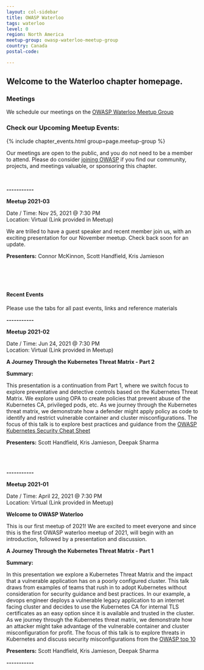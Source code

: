 ```yaml
---
layout: col-sidebar
title: OWASP Waterloo
tags: waterloo
level: 0
region: North America
meetup-group: owasp-waterloo-meetup-group
country: Canada
postal-code: 

---
```


Welcome to the Waterloo chapter homepage.
-----------------

### Meetings

We schedule our meetings on the [OWASP Waterloo Meetup Group](https://www.meetup.com/owasp-waterloo-meetup-group/)

### Check our Upcoming Meetup Events:
{% include chapter_events.html group=page.meetup-group %}

Our meetings are open to the public, and you do not need to be a member to attend. Please do consider [joining OWASP](https://owasp.org/membership/) if you find our community, projects, and meetings valuable, or sponsoring this chapter.

<br>


**-----------**

**Meetup 2021-03**

Date / Time: Nov 25, 2021 @ 7:30 PM <br>
Location: Virtual (Link provided in Meetup) 

We are trilled to have a guest speaker and recent member join us, with an exciting presentation for our November meetup. Check back soon for an update. 

**Presenters:**
Connor McKinnon,
Scott Handfield,
Kris Jamieson

<br> 
<br> 
<br> 

#### Recent Events
Please use the tabs for all past events, links and reference materials 

**-----------**

**Meetup 2021-02**

Date / Time: Jun 24, 2021 @ 7:30 PM <br>
Location: Virtual (Link provided in Meetup) 


**A Journey Through the Kubernetes Threat Matrix - Part 2**

**Summary:**

This presentation is a continuation from Part 1, where we switch focus to explore preventative and detective controls based on the Kubernetes Threat Matrix. We explore using OPA to create policies that prevent abuse of the Kubernetes CA, privileged pods, etc. As we journey through the Kubernetes threat matrix, we demonstrate how a defender might apply policy as code to identify and restrict vulnerable container and cluster misconfigurations. The focus of this talk is to explore best practices and guidance from the [OWASP Kubernetes Security Cheat Sheet](https://cheatsheetseries.owasp.org/cheatsheets/Kubernetes_Security_Cheat_Sheet.html)

**Presenters:**
Scott Handfield,
Kris Jamieson,
Deepak Sharma

<br> 
<br> 

**-----------**

**Meetup 2021-01**

Date / Time: April 22, 2021 @ 7:30 PM <br>
Location: Virtual (Link provided in Meetup) 

**Welcome to OWASP Waterloo** 

This is our first meetup of 2021! 
We are excited to meet everyone and since this is the first OWASP waterloo meetup of 2021, will begin with an introduction, followed by a presentation and discussion. 

**A Journey Through the Kubernetes Threat Matrix - Part 1**

**Summary:**

In this presentation we explore a Kubernetes Threat Matrix and the impact that a vulnerable application has on a poorly configured cluster. This talk draws from examples of teams that rush in to adopt Kubernetes without consideration for security guidance and best practices. In our example, a devops engineer deploys a vulnerable legacy application to an internet facing cluster and decides to use the Kubernetes CA for internal TLS certificates as an easy option since it is available and trusted in the cluster. As we journey through the Kubernetes threat matrix, we demonstrate how an attacker might take advantage of the vulnerable container and cluster misconfiguration for profit. The focus of this talk is to explore threats in Kubernetes and discuss security misconfigurations from the [OWASP top 10](https://owasp.org/www-project-top-ten/)

**Presenters:**
Scott Handfield,
Kris Jamieson,
Deepak Sharma


**-----------**

